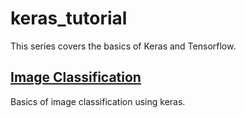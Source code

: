 # keras_tutorial

This series covers the basics of Keras and Tensorflow.

## [Image Classification](./image_classification/)

Basics of image classification using keras.